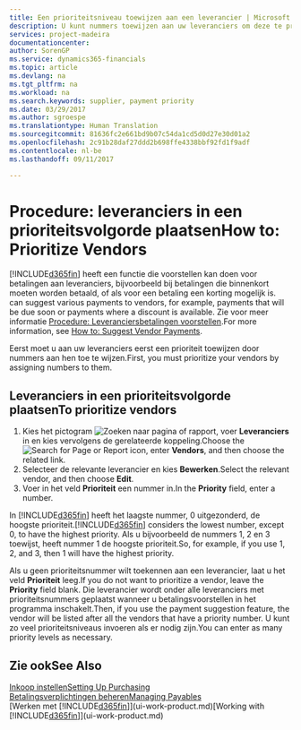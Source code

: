```yaml
---
title: Een prioriteitsniveau toewijzen aan een leverancier | Microsoft Docs
description: U kunt nummers toewijzen aan uw leveranciers om deze te prioriteren en betalingsvoorstellen in Financials te vergemakkelijken.
services: project-madeira
documentationcenter: 
author: SorenGP
ms.service: dynamics365-financials
ms.topic: article
ms.devlang: na
ms.tgt_pltfrm: na
ms.workload: na
ms.search.keywords: supplier, payment priority
ms.date: 03/29/2017
ms.author: sgroespe
ms.translationtype: Human Translation
ms.sourcegitcommit: 81636fc2e661bd9b07c54da1cd5d0d27e30d01a2
ms.openlocfilehash: 2c91b28daf27ddd2b698ffe4338bbf92fd1f9adf
ms.contentlocale: nl-be
ms.lasthandoff: 09/11/2017

---
```

# <a name="how-to-prioritize-vendors"></a><span data-ttu-id="5a5fd-103">Procedure: leveranciers in een prioriteitsvolgorde plaatsen</span><span class="sxs-lookup"><span data-stu-id="5a5fd-103">How to: Prioritize Vendors</span></span>
[!INCLUDE[d365fin](includes/d365fin_md.md)]<span data-ttu-id="5a5fd-104"> heeft een functie die voorstellen kan doen voor betalingen aan leveranciers, bijvoorbeeld bij betalingen die binnenkort moeten worden betaald, of als voor een betaling een korting mogelijk is.</span><span class="sxs-lookup"><span data-stu-id="5a5fd-104"> can suggest various payments to vendors, for example, payments that will be due soon or payments where a discount is available.</span></span> <span data-ttu-id="5a5fd-105">Zie voor meer informatie [Procedure: Leveranciersbetalingen voorstellen](payables-how-suggest-vendor-payments.md).</span><span class="sxs-lookup"><span data-stu-id="5a5fd-105">For more information, see [How to: Suggest Vendor Payments](payables-how-suggest-vendor-payments.md).</span></span>

<span data-ttu-id="5a5fd-106">Eerst moet u aan uw leveranciers eerst een prioriteit toewijzen door nummers aan hen toe te wijzen.</span><span class="sxs-lookup"><span data-stu-id="5a5fd-106">First, you must prioritize your vendors by assigning numbers to them.</span></span>

## <a name="to-prioritize-vendors"></a><span data-ttu-id="5a5fd-107">Leveranciers in een prioriteitsvolgorde plaatsen</span><span class="sxs-lookup"><span data-stu-id="5a5fd-107">To prioritize vendors</span></span>
1. <span data-ttu-id="5a5fd-108">Kies het pictogram ![Zoeken naar pagina of rapport](media/ui-search/search_small.png "pictogram Zoeken naar pagina of rapport"), voer **Leveranciers** in en kies vervolgens de gerelateerde koppeling.</span><span class="sxs-lookup"><span data-stu-id="5a5fd-108">Choose the ![Search for Page or Report](media/ui-search/search_small.png "Search for Page or Report icon") icon, enter **Vendors**, and then choose the related link.</span></span>
2. <span data-ttu-id="5a5fd-109">Selecteer de relevante leverancier en kies **Bewerken**.</span><span class="sxs-lookup"><span data-stu-id="5a5fd-109">Select the relevant vendor, and then choose **Edit**.</span></span>
3. <span data-ttu-id="5a5fd-110">Voer in het veld **Prioriteit** een nummer in.</span><span class="sxs-lookup"><span data-stu-id="5a5fd-110">In the **Priority** field, enter a number.</span></span>

<span data-ttu-id="5a5fd-111">In [!INCLUDE[d365fin](includes/d365fin_md.md)] heeft het laagste nummer, 0 uitgezonderd, de hoogste prioriteit.</span><span class="sxs-lookup"><span data-stu-id="5a5fd-111">[!INCLUDE[d365fin](includes/d365fin_md.md)] considers the lowest number, except 0, to have the highest priority.</span></span> <span data-ttu-id="5a5fd-112">Als u bijvoorbeeld de nummers 1, 2 en 3 toewijst, heeft nummer 1 de hoogste prioriteit.</span><span class="sxs-lookup"><span data-stu-id="5a5fd-112">So, for example, if you use 1, 2, and 3, then 1 will have the highest priority.</span></span>

<span data-ttu-id="5a5fd-113">Als u geen prioriteitsnummer wilt toekennen aan een leverancier, laat u het veld **Prioriteit** leeg.</span><span class="sxs-lookup"><span data-stu-id="5a5fd-113">If you do not want to prioritize a vendor, leave the **Priority** field blank.</span></span> <span data-ttu-id="5a5fd-114">Die leverancier wordt onder alle leveranciers met prioriteitsnummers geplaatst wanneer u betalingsvoorstellen in het programma inschakelt.</span><span class="sxs-lookup"><span data-stu-id="5a5fd-114">Then, if you use the payment suggestion feature, the vendor will be listed after all the vendors that have a priority number.</span></span> <span data-ttu-id="5a5fd-115">U kunt zo veel prioriteitsniveaus invoeren als er nodig zijn.</span><span class="sxs-lookup"><span data-stu-id="5a5fd-115">You can enter as many priority levels as necessary.</span></span>

## <a name="see-also"></a><span data-ttu-id="5a5fd-116">Zie ook</span><span class="sxs-lookup"><span data-stu-id="5a5fd-116">See Also</span></span>
[<span data-ttu-id="5a5fd-117">Inkoop instellen</span><span class="sxs-lookup"><span data-stu-id="5a5fd-117">Setting Up Purchasing</span></span>](purchasing-setup-purchasing.md)  
[<span data-ttu-id="5a5fd-118">Betalingsverplichtingen beheren</span><span class="sxs-lookup"><span data-stu-id="5a5fd-118">Managing Payables</span></span>](payables-manage-payables.md)  
<span data-ttu-id="5a5fd-119">[Werken met [!INCLUDE[d365fin](includes/d365fin_md.md)]](ui-work-product.md)</span><span class="sxs-lookup"><span data-stu-id="5a5fd-119">[Working with [!INCLUDE[d365fin](includes/d365fin_md.md)]](ui-work-product.md)</span></span>

